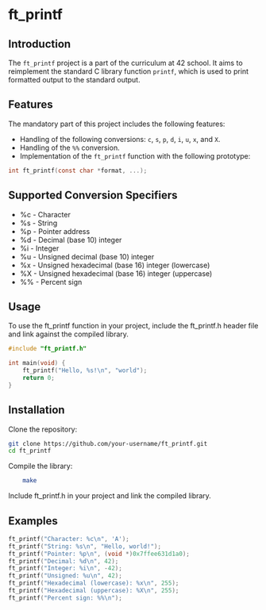 # ft_printf

## Introduction

The `ft_printf` project is a part of the curriculum at 42 school. It aims to reimplement the standard C library function `printf`, which is used to print formatted output to the standard output.

## Features

The mandatory part of this project includes the following features:

- Handling of the following conversions: `c`, `s`, `p`, `d`, `i`, `u`, `x`, and `X`.
- Handling of the `%%` conversion.
- Implementation of the `ft_printf` function with the following prototype:

```c
int ft_printf(const char *format, ...);
```

## Supported Conversion Specifiers

+ %c - Character
+ %s - String
+ %p - Pointer address
+ %d - Decimal (base 10) integer
+ %i - Integer
+ %u - Unsigned decimal (base 10) integer
+ %x - Unsigned hexadecimal (base 16) integer (lowercase)
+ %X - Unsigned hexadecimal (base 16) integer (uppercase)
+ %% - Percent sign

## Usage
To use the ft_printf function in your project, include the ft_printf.h header file and link against the compiled library.

```c
#include "ft_printf.h"

int main(void) {
    ft_printf("Hello, %s!\n", "world");
    return 0;
}
```

## Installation
Clone the repository:

```bash
git clone https://github.com/your-username/ft_printf.git
cd ft_printf
```

Compile the library:

```bash
    make
```

Include ft_printf.h in your project and link the compiled library.

## Examples
```c
ft_printf("Character: %c\n", 'A');
ft_printf("String: %s\n", "Hello, world!");
ft_printf("Pointer: %p\n", (void *)0x7ffee631d1a0);
ft_printf("Decimal: %d\n", 42);
ft_printf("Integer: %i\n", -42);
ft_printf("Unsigned: %u\n", 42);
ft_printf("Hexadecimal (lowercase): %x\n", 255);
ft_printf("Hexadecimal (uppercase): %X\n", 255);
ft_printf("Percent sign: %%\n");
```

